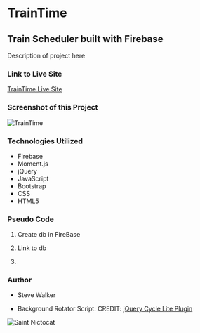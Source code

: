 # TrainTime

## Train Scheduler built with Firebase

Description of project here

### Link to Live Site
[TrainTime Live Site](https://captnwalker.github.io/TrainTime/ "TrainTime")

### Screenshot of this Project

![TrainTime](https://raw.github.com/captnwalker/TrainTime/master/screenshot/TrainTime.png "TrainTime")

### Technologies Utilized

* Firebase
* Moment.js
* jQuery
* JavaScript
* Bootstrap
* CSS
* HTML5

### Pseudo Code

1. Create db in FireBase

2. Link to db

3.

### Author

* Steve Walker

* Background Rotator Script: CREDIT: [jQuery Cycle Lite Plugin](http://malsup.com/jquery/cycle/lite/)

![Saint Nictocat](https://octodex.github.com/images/saint_nictocat.jpg)
